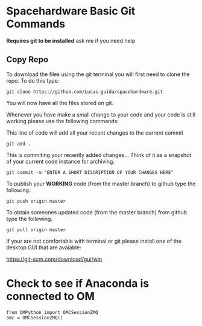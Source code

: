 # Spacehardware Basic Git Commands

**Requires git to be installed** ask me if you need help

## Copy Repo
To download the files using the git terminal you will first need to clone the repo. To do this type:

```
git clone https://github.com/Lucas-guida/spacehardware.git
```

You will now have all the files stored on git.

Whenever you have make a small change to your code and your code is still working please use the following commands:

This line of code will add all your recent changes to the current commit
```
git add .
```

This is commiting your recently added changes... Think of it as a snapshot of your current code instance for archiving.
```
git commit -m "ENTER A SHORT DISCRIPTION OF YOUR CHANGES HERE"
```

To publish your **WORKING** code (from the master branch) to github type the following.
```
git push origin master
```
To obtain someones updated code (from the master branch) from github type the following.
```
git pull origin master
```

If your are not comfortable with terminal or git please install one of the desktop GUI that are avaiable:

https://git-scm.com/download/gui/win

# Check to see if Anaconda is connected to OM
```
from OMPython import OMCSessionZMQ
omc = OMCSessionZMQ()
```
